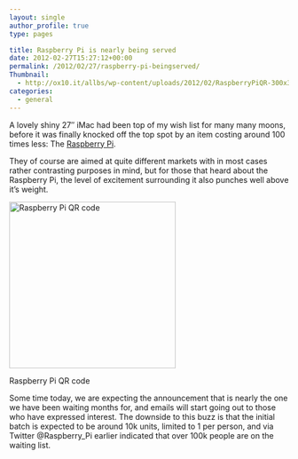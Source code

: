 ```yaml
---
layout: single
author_profile: true
type: pages

title: Raspberry Pi is nearly being served
date: 2012-02-27T15:27:12+00:00
permalink: /2012/02/27/raspberry-pi-beingserved/
Thumbnail:
  - http://ox10.it/allbs/wp-content/uploads/2012/02/RaspberryPiQR-300x300.png
categories:
  - general
---
```

A lovely shiny 27&#8243; iMac had been top of my wish list for many many moons, before it was finally knocked off the top spot by an item costing around 100 times less: The <a title="http://www.raspberrypi.org" href="http://www.raspberrypi.org" target="_blank">Raspberry Pi</a>.

They of course are aimed at quite different markets with in most cases rather contrasting purposes in mind, but for those that heard about the Raspberry Pi, the level of excitement surrounding it also punches well above it&#8217;s weight.

<div id="attachment_383" style="width: 310px" class="wp-caption aligncenter">
  <a href="http://ox10.it/allbs/wp-content/uploads/2012/02/RaspberryPiQR.png"><img class="size-medium wp-image-383" title="Raspberry Pi QR code" src="http://ox10.it/allbs/wp-content/uploads/2012/02/RaspberryPiQR-300x300.png" alt="Raspberry Pi QR code" width="300" height="300" srcset="/images/allbsuploads/2012/02/RaspberryPiQR-150x150.png 150w, /images/allbsuploads/2012/02/RaspberryPiQR-300x300.png 300w, /images/allbsuploads/2012/02/RaspberryPiQR.png 715w" sizes="(max-width: 300px) 100vw, 300px" /></a>

  <p class="wp-caption-text">
    Raspberry Pi QR code
  </p>
</div>

Some time today, we are expecting the announcement that is nearly the one we have been waiting months for, and emails will start going out to those who have expressed interest. The downside to this buzz is that the initial batch is expected to be around 10k units, limited to 1 per person, and via Twitter @Raspberry_Pi earlier indicated that over 100k people are on the waiting list.

&nbsp;
